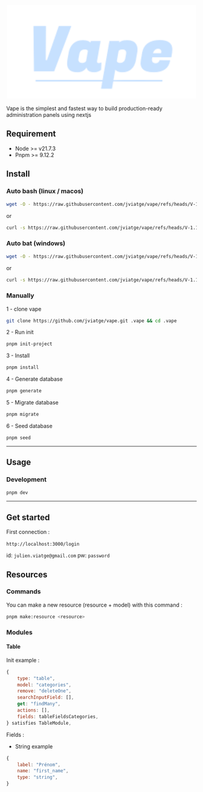<p align="center">
    <img src="/public/app/logo.svg" width="500"/><br/>
</p>

Vape is the simplest and fastest way to build production-ready administration panels using nextjs

## Requirement

-   Node >= v21.7.3
-   Pnpm >= 9.12.2

## Install

### Auto bash (linux / macos)

```BASH
wget -O - https://raw.githubusercontent.com/jviatge/vape/refs/heads/V-1.1.0/install/install.sh | bash
```

or

```BASH
curl -s https://raw.githubusercontent.com/jviatge/vape/refs/heads/V-1.1.0/install/install.sh >tmp.sh && bash tmp.sh
```

### Auto bat (windows)

```BASH
wget -O - https://raw.githubusercontent.com/jviatge/vape/refs/heads/V-1.1.0/install/install.bat
```

or

```BASH
curl -s https://raw.githubusercontent.com/jviatge/vape/refs/heads/V-1.1.0/install/install.bat >tmp.bat && ./tmp.bat
```

### Manually

1 - clone vape

```BASH
git clone https://github.com/jviatge/vape.git .vape && cd .vape
```

2 - Run init

```BASH
pnpm init-project
```

3 - Install

```BASH
pnpm install
```

4 - Generate database

```BASH
pnpm generate
```

5 - Migrate database

```BASH
pnpm migrate
```

6 - Seed database

```BASH
pnpm seed
```

---

## Usage

### Development

```BASH
pnpm dev
```

---

## Get started

First connection :

`http://localhost:3000/login`

id: `julien.viatge@gmail.com`
pw: `password`

## Resources

### Commands

You can make a new resource (resource + model) with this command :

```BASH
pnpm make:resource <resource>
```

### Modules

#### Table

Init example :

```JAVASCRIPT
{
    type: "table",
    model: "categories",
    remove: "deleteOne",
    searchInputField: [],
    get: "findMany",
    actions: [],
    fields: tableFieldsCategories,
} satisfies TableModule,
```

Fields :

-   String example

```JAVASCRIPT
{
    label: "Prénom",
    name: "first_name",
    type: "string",
}
```
